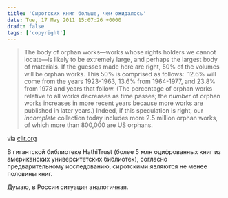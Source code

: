 ```yaml
---
title: 'Сиротских книг больше, чем ожидалось'
date: Tue, 17 May 2011 15:07:26 +0000
draft: false
tags: ['copyright']
---
```


> The body of orphan works—works whose rights holders we cannot locate—is likely to be extremely large, and perhaps the largest body of materials. If the guesses made here are right, 50% of the volumes will be orphan works. This 50% is comprised as follows:  12.6% will come from the years 1923-1963, 13.6% from 1964-1977, and 23.8% from 1978 and years that follow. (The percentage of orphan works relative to all works decreases as time passes; the _number_ of orphan works increases in more recent years because more works are published in later years.) Indeed, if this speculation is right, our _incomplete_ collection today includes more 2.5 million orphan works, of which more than 800,000 are US orphans.

via [clir.org](http://www.clir.org/pubs/ruminations/01wilkin/wilkin.html)

В гигантской библиотеке HathiTrust (более 5 млн оцифрованных книг из американских университетских библиотек), согласно предварительному исследованию, сиротскими являются не менее половины книг.

Думаю, в России ситуация аналогичная.